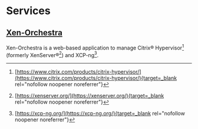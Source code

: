 # Services

## [Xen-Orchestra](./xen-orchestra/)

Xen-Orchestra is a web-based application to manage Citrix&reg; Hypervisor[^1]
(formerly XenServer&reg;[^2]) and XCP-ng[^3].

[^1]: [https://www.citrix.com/products/citrix-hypervisor/](https://www.citrix.com/products/citrix-hypervisor/){target=_blank rel="nofollow noopener noreferrer"}
[^2]: [https://xenserver.org/](https://xenserver.org/){target=_blank rel="nofollow noopener noreferrer"}
[^3]: [https://xcp-ng.org/](https://xcp-ng.org/){target=_blank rel="nofollow noopener noreferrer"}
